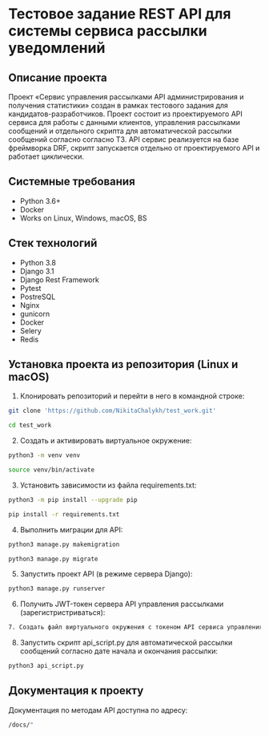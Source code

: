 Тестовое задание REST API для системы сервиса рассылки уведомлений
=====

Описание проекта
----------

Проект «Cервис управления рассылками API администрирования и получения статистики» создан в рамках тестового задания для кандидатов-разработчиков. Проект состоит из проектируемого API сервиса для работы с данными клиентов, управления рассылками сообщений и отдельного скрипта для автоматической рассылки сообщений согласно согласно ТЗ. API сервис реализуется на базе фреймворка DRF, скрипт запускается отдельно от проектируемого API и работает циклически.

Системные требования
----------

* Python 3.6+
* Docker
* Works on Linux, Windows, macOS, BS

Стек технологий
----------

* Python 3.8
* Django 3.1
* Django Rest Framework
* Pytest
* PostreSQL
* Nginx
* gunicorn
* Docker
* Selery
* Redis

Установка проекта из репозитория (Linux и macOS)
----------

1. Клонировать репозиторий и перейти в него в командной строке:

```bash
git clone 'https://github.com/NikitaChalykh/test_work.git'
```

```bash
cd test_work
```

2. Cоздать и активировать виртуальное окружение:

```bash
python3 -m venv venv
```

```bash
source venv/bin/activate
```

3. Установить зависимости из файла requirements.txt:

```bash
python3 -m pip install --upgrade pip
```

```bash
pip install -r requirements.txt
```

4. Выполнить миграции для API:

```bash
python3 manage.py makemigration
```

```bash
python3 manage.py migrate
```

5. Запустить проект API (в режиме сервера Django):

```bash
python3 manage.py runserver
```

6. Получить JWT-токен сервера API управления рассылками (зарегистристриваться):

```bash
7. Создать файл виртуального окружения с токеном API сервиса управления рассылками и с токеном сервиса отправки сообщений:
```

8. Запустить скрипт api_script.py для автоматической рассылки сообщений согласно дате начала и окончания рассылки:

```bash
python3 api_script.py
```

Документация к проекту
----------

Документация по методам API доступна по адресу:

```bash
/docs/"
```
